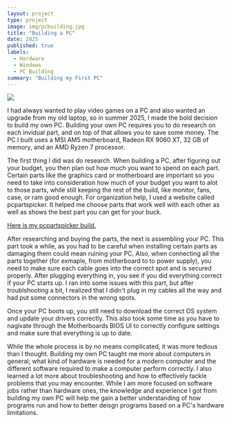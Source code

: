 ```yaml
---
layout: project
type: project
image: img/pcbuilding.jpg
title: "Building a PC"
date: 2025
published: true
labels:
  - Hardware
  - Windows
  - PC Building
summary: "Building my First PC"
---
```


<img class="img-fluid" src="../img/pcSideView1.png">

I had always wanted to play video games on a PC and also wanted an upgrade from my old laptop, so in summer 2025, I made the bold decision to build my own PC. Building your own PC requires you to do research on each invidual part, and on top of that allows you to save some money. The PC I built uses a MSI AM5 motherboard, Radeon RX 9060 XT, 32 GB of memory, and an AMD Ryzen 7 processor. 

The first thing I did was do research. When building a PC, after figuring out your budget, you then plan out how much you want to spend on each part. Certain parts like the graphics card or motherboard are important so you need to take into consideration how much of your budget you want to alot to those parts, while still keeping the rest of the build, like monitor, fans, case, or ram good enough. For organization help, I used a website called pcpartspicker. It helped me choose parts that work well with each other as well as shows the best part you can get for your buck. 

[Here is my pcpartspicker build.](https://pcpartpicker.com/list/LNmxqH)

After researching and buying the parts, the next is assembling your PC. This part took a while, as you had to be careful when installing certain parts as damaging them could mean ruining your PC. Also, when connecting all the parts together (for exmaple, from motherboard to to power supply), you need to make sure each cable goes into the correct spot and is secured properly. After plugging everything in, you see if you did everything correct if your PC starts up. I ran into some issues with this part, but after troublshooting a bit, I realized that I didn't plug in my cables all the way and had put some connectors in the wrong spots.

Once your PC boots up, you still need to download the correct OS system and update your drivers correctly. This also took some time as you have to nagivate through the Motherboards BIOS UI to correctly configure settings and make sure that everything is up to date. 

While the whole process is by no means complicated, it was more tedious than I thought. Building my own PC taught me more about computers in general; what kind of hardware is needed for a modern computer and the different software required to make a computer perform correctly. I also learned a lot more about troubleshooting and how to effectively tackle problems that you may encounter. While I am more focused on software jobs rather than hardware ones, the knowledge and experience I got from building my own PC will help me gain a better understanding of how programs run and how to better deisgn programs based on a PC's hardware limitations. 